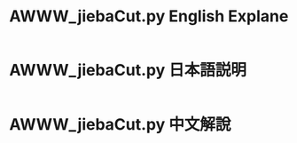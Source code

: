 # AWWW_jiebaCut.py English Explane

```python

```

# AWWW_jiebaCut.py 日本語説明

```python

```

# AWWW_jiebaCut.py 中文解說

```python

```
